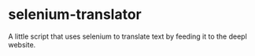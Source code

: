 # selenium-translator
A little script that uses selenium to translate text by feeding it to the deepl website.
